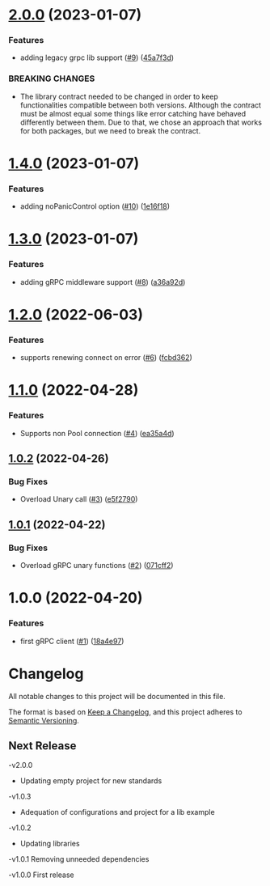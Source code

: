 # [2.0.0](https://github.com/Codibre/grpc-base-client/compare/v1.4.0...v2.0.0) (2023-01-07)


### Features

* adding legacy grpc lib support ([#9](https://github.com/Codibre/grpc-base-client/issues/9)) ([45a7f3d](https://github.com/Codibre/grpc-base-client/commit/45a7f3d89c81a00afc63cf71061aa94aa4b78b1a))


### BREAKING CHANGES

* The library contract needed to be changed in order to keep functionalities compatible between both versions.
Although the contract must be almost equal some things like error catching have behaved differently between them. Due to that,
we chose an approach that works for both packages, but we need to break the contract.

# [1.4.0](https://github.com/Codibre/grpc-base-client/compare/v1.3.0...v1.4.0) (2023-01-07)


### Features

* adding noPanicControl option ([#10](https://github.com/Codibre/grpc-base-client/issues/10)) ([1e16f18](https://github.com/Codibre/grpc-base-client/commit/1e16f188a615495df44d5f436cd2b213d9dae3f4))

# [1.3.0](https://github.com/Codibre/grpc-base-client/compare/v1.2.0...v1.3.0) (2023-01-07)


### Features

* adding gRPC middleware support ([#8](https://github.com/Codibre/grpc-base-client/issues/8)) ([a36a92d](https://github.com/Codibre/grpc-base-client/commit/a36a92d5829986949082208891ced81ecbc6ffc3))

# [1.2.0](https://github.com/Codibre/grpc-base-client/compare/v1.1.0...v1.2.0) (2022-06-03)


### Features

* supports renewing connect on error ([#6](https://github.com/Codibre/grpc-base-client/issues/6)) ([fcbd362](https://github.com/Codibre/grpc-base-client/commit/fcbd3624a64156a3907423ef1596bab1653b7683))

# [1.1.0](https://github.com/Codibre/grpc-base-client/compare/v1.0.2...v1.1.0) (2022-04-28)


### Features

* Supports non Pool connection ([#4](https://github.com/Codibre/grpc-base-client/issues/4)) ([ea35a4d](https://github.com/Codibre/grpc-base-client/commit/ea35a4dc5120a625e0b1036e0cc688bbadd99e76))

## [1.0.2](https://github.com/Codibre/grpc-base-client/compare/v1.0.1...v1.0.2) (2022-04-26)


### Bug Fixes

* Overload Unary call ([#3](https://github.com/Codibre/grpc-base-client/issues/3)) ([e5f2790](https://github.com/Codibre/grpc-base-client/commit/e5f2790c30dbf85119ad1544ee6de2f103c01661))

## [1.0.1](https://github.com/Codibre/grpc-base-client/compare/v1.0.0...v1.0.1) (2022-04-22)


### Bug Fixes

* Overload gRPC unary functions ([#2](https://github.com/Codibre/grpc-base-client/issues/2)) ([071cff2](https://github.com/Codibre/grpc-base-client/commit/071cff28168d3bc03085b2be5a27a238b64b55bc))

# 1.0.0 (2022-04-20)


### Features

* first gRPC client ([#1](https://github.com/Codibre/grpc-base-client/issues/1)) ([18a4e97](https://github.com/Codibre/grpc-base-client/commit/18a4e97c4845b40863314ec914f04859c0924567))

# Changelog
  All notable changes to this project will be documented in this file.

  The format is based on [Keep a Changelog](https://keepachangelog.com/en/1.0.0/),
  and this project adheres to [Semantic Versioning](https://semver.org/spec/v2.0.0.html).

  ## Next Release



-v2.0.0

- Updating empty project for new standards

-v1.0.3

- Adequation of configurations and project for a lib example

-v1.0.2

- Updating libraries


-v1.0.1
  Removing unneeded dependencies

-v1.0.0
  First release
